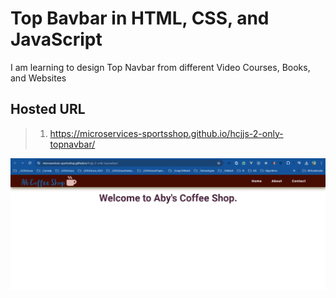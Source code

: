 # Top Bavbar in HTML, CSS, and JavaScript

I am learning to design Top Navbar from different Video Courses, Books, and Websites

## Hosted URL

> 1. <https://microservices-sportsshop.github.io/hcjjs-2-only-topnavbar/>

![First Look](documentation/images/FirstLook.PNG)
